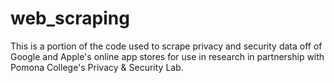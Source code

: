 # web_scraping

This is a portion of the code used to scrape privacy and security data off of Google and Apple's online app stores for use in research in partnership with Pomona College's Privacy & Security Lab.
